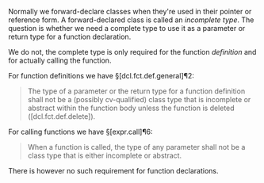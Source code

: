 Normally we forward-declare classes when they're used in their pointer or reference form. A forward-declared class is called an *incomplete type*. The question is whether we need a complete type to use it as a parameter or return type for a function declaration.

We do not, the complete type is only required for the function *definition* and for actually calling the function.

For function definitions we have §[dcl.fct.def.general]¶2:
> The type of a parameter or the return type for a function definition shall not be a (possibly cv-qualified) class type that is incomplete or abstract within the function body unless the function is deleted ([dcl.fct.def.delete]).

For calling functions we have §[expr.call]¶6:
> When a function is called, the type of any parameter shall not be a class type that is either incomplete or abstract.

There is however no such requirement for function declarations.